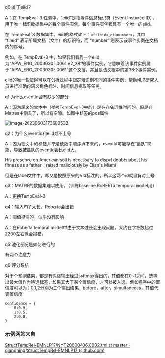 q0:关于eiid？

A：在 TempEval-3 任务中，“eiid”是指事件信息标识符（Event Instance ID），用于唯一标识数据集中的每个事件实例。每个事件实例都具有一个唯一的eiid。

在 TempEval-3 数据集中，eiid的格式如下：`<fileid>_ei<number>`，其中 “fileid” 表示所属文档（文件）的标识符，而 “number” 则表示该事件实例在文档内的序号。

例如，在 TempEval-3 中，如果我们看到一个eiid为“APW_ENG_20030305.0061:e2_38”的事件实例，它意味着该事件实例属于“APW_ENG_20030305.0061”这个文档，并且是该文档中的第38个事件实例。

eiid的唯一性使得可以在分析过程中跟踪和识别不同的事件实例，帮助NLP研究人员进行准确的语义角色标注、时间信息提取等任务。



q1:为什么eventid会有缺少的部分

A：因为原来的文本中（参考TempEval-3中的）是存在名词性时间的，但是在Matres中删去了，所以有空隙。如图中标签的pos属性	

![image-20230603173600532](C:\Users\86186\AppData\Roaming\Typora\typora-user-images\image-20230603173600532.png)



q2：为什么eventid和eiid对不上号

A：因为在文中的标签并不是按数字顺序排下来的，eventid可能存在“插队”现象，导致被插队的eventid会比eiid大。

His presence on American soil is necessary to <EVENT eid="e86" class="OCCURRENCE">dispel</EVENT> doubts about his fitness as a father _ <EVENT eid="e5" class="OCCURRENCE">raised</EVENT> maliciously by Elian's Miami

但是在label文件中，却又是按照原来的eiid标注的，所以这两个id就没有对上号



q3：MATRE的数据集难以使用，（训练baseline RoBERTa temporal model用）

A：更换TempEval-3 



q4：输入句子太长，Roberta会出错

A：阈值挺高的，似乎没有影响

A：在Roberta tempral model中由于文本过长会出现问题，大约在字符数超过2200左右就会报错，



q5:池化部分是如何进行的

有两个注意力



q6:评分系统

对于个预测结果，都是有网络输出经过softmax得出的，其值都在0~1之间，选择出最大值作为待选标签，如果其大于某个置信度，才可以被入选。例如程序中的置信度可以为：0,1,2分别为三个输出结果，before，after，simultaneous，其值代表置信度

```
confidence = {
    0:0.9,
    1:0.5,
    2:0.8,
}
```

### 示例网站来自

[StructTempRel-EMNLP17/NYT20000406.0002.tml at master · qiangning/StructTempRel-EMNLP17 (github.com)](https://github.com/qiangning/StructTempRel-EMNLP17/blob/master/data/TempEval3/Training/TBAQ-cleaned/AQUAINT/NYT20000406.0002.tml#L23)
